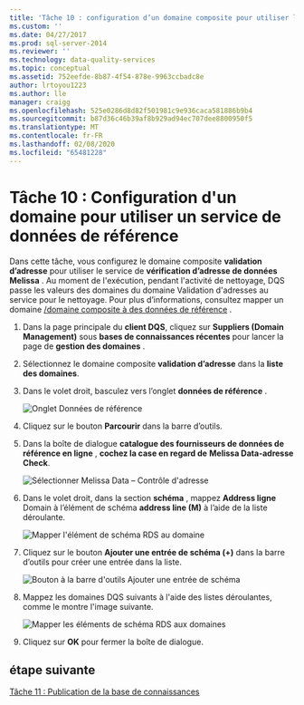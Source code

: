 ```yaml
---
title: 'Tâche 10 : configuration d’un domaine composite pour utiliser le service de données de référence | Microsoft Docs'
ms.custom: ''
ms.date: 04/27/2017
ms.prod: sql-server-2014
ms.reviewer: ''
ms.technology: data-quality-services
ms.topic: conceptual
ms.assetid: 752eefde-8b87-4f54-878e-9963ccbadc8e
author: lrtoyou1223
ms.author: lle
manager: craigg
ms.openlocfilehash: 525e0286d8d82f501981c9e936caca581886b9b4
ms.sourcegitcommit: b87d36c46b39af8b929ad94ec707dee8800950f5
ms.translationtype: MT
ms.contentlocale: fr-FR
ms.lasthandoff: 02/08/2020
ms.locfileid: "65481228"
---
```

# <a name="task-10-configuring-composite-domain-to-use-reference-data-service"></a>Tâche 10 : Configuration d'un domaine pour utiliser un service de données de référence
  Dans cette tâche, vous configurez le domaine composite **validation d’adresse** pour utiliser le service de **vérification d’adresse de données Melissa** . Au moment de l'exécution, pendant l'activité de nettoyage, DQS passe les valeurs des domaines du domaine Validation d'adresses au service pour le nettoyage. Pour plus d’informations, consultez mapper un domaine [/domaine composite à des données de référence](https://msdn.microsoft.com/library/hh213030.aspx) .  
  
1.  Dans la page principale du **client DQS**, cliquez sur **Suppliers (Domain Management)** sous **bases de connaissances récentes** pour lancer la page de **gestion des domaines** .  
  
2.  Sélectionnez le domaine composite **validation d’adresse** dans la **liste des domaines**.  
  
3.  Dans le volet droit, basculez vers l’onglet **données de référence** .  
  
     ![Onglet Données de référence](../../2014/tutorials/media/et-configuringcdtouserds-01.jpg "Onglet Données de référence")  
  
4.  Cliquez sur le bouton **Parcourir** dans la barre d’outils.  
  
5.  Dans la boîte de dialogue **catalogue des fournisseurs de données de référence en ligne** , **cochez la case en regard de** **Melissa Data-adresse Check**.  
  
     ![Sélectionner Melissa Data – Contrôle d'adresse](../../2014/tutorials/media/et-configuringcdtouserds-02.jpg "Sélectionner Melissa Data – Contrôle d'adresse")  
  
6.  Dans le volet droit, dans la section **schéma** , mappez **Address ligne** Domain à l’élément de schéma **address line (M)** à l’aide de la liste déroulante.  
  
     ![Mapper l'élément de schéma RDS au domaine](../../2014/tutorials/media/et-configuringcdtouserds-03.jpg "Mapper l'élément de schéma RDS au domaine")  
  
7.  Cliquez sur le bouton **Ajouter une entrée de schéma (+)** dans la barre d’outils pour créer une entrée dans la liste.  
  
     ![Bouton à la barre d'outils Ajouter une entrée de schéma](../../2014/tutorials/media/et-configuringcdtouserds-04.jpg "Bouton à la barre d'outils Ajouter une entrée de schéma")  
  
8.  Mappez les domaines DQS suivants à l'aide des listes déroulantes, comme le montre l'image suivante.  
  
     ![Mapper les éléments de schéma RDS aux domaines](../../2014/tutorials/media/et-configuringcdtouserds-05.jpg "Mapper les éléments de schéma RDS aux domaines")  
  
9. Cliquez sur **OK** pour fermer la boîte de dialogue.  
  
## <a name="next-step"></a>étape suivante  
 [Tâche 11 : Publication de la base de connaissances](../../2014/tutorials/task-11-publishing-the-knowledge-base.md)  
  
  
